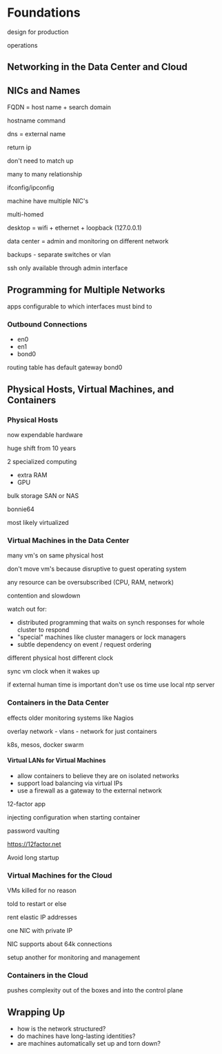 # Foundations

design for production

operations

## Networking in the Data Center and Cloud

## NICs and Names

FQDN = host name + search domain

hostname command

dns = external name

return ip

don't need to match up

many to many relationship

ifconfig/ipconfig

machine have multiple NIC's

multi-homed

desktop = wifi + ethernet + loopback (127.0.0.1)

data center = admin and monitoring on different network

backups - separate switches or vlan

ssh only available through admin interface

## Programming for Multiple Networks

apps configurable to which interfaces must bind to

### Outbound Connections

- en0
- en1
- bond0

routing table has default gateway bond0

## Physical Hosts, Virtual Machines, and Containers

### Physical Hosts

now expendable hardware

huge shift from 10 years

2 specialized computing
- extra RAM
- GPU

bulk storage SAN or NAS

bonnie64

most likely virtualized

### Virtual Machines in the Data Center

many vm's on same physical host

don't move vm's because disruptive to guest operating system

any resource can be oversubscribed (CPU, RAM, network)

contention and slowdown

watch out for:

- distributed programming that waits on synch responses for whole cluster to respond
- "special" machines like cluster managers or lock managers
- subtle dependency on event / request ordering

different physical host different clock

sync vm clock when it wakes up

if external human time is important don't use os time use local ntp server

### Containers in the Data Center

effects older monitoring systems like Nagios

overlay network - vlans - network for just containers

k8s, mesos, docker swarm

#### Virtual LANs for Virtual Machines

- allow containers to believe they are on isolated networks
- support load balancing via virtual IPs
- use a firewall as a gateway to the external network

12-factor app

injecting configuration when starting container

password vaulting

https://12factor.net

Avoid long startup

### Virtual Machines for the Cloud

VMs killed for no reason

told to restart or else

rent elastic IP addresses

one NIC with private IP

NIC supports about 64k connections

setup another for monitoring and management

### Containers in the Cloud

pushes complexity out of the boxes and into the control plane

## Wrapping Up

- how is the network structured?
- do machines have long-lasting identities?
- are machines automatically set up and torn down?

 



